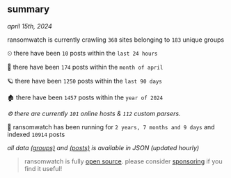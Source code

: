 
## summary
_april 15th, 2024_

ransomwatch is currently crawling `368` sites belonging to `183` unique groups

⏲ there have been `10` posts within the `last 24 hours`

🦈 there have been `174` posts within the `month of april`

🪐 there have been `1250` posts within the `last 90 days`

🏚 there have been `1457` posts within the `year of 2024`

_⚙️ there are currently `101` online hosts & `112` custom parsers._

🦕 ransomwatch has been running for `2 years, 7 months and 9 days` and indexed `10914` posts

_all data  [(groups)](http://ransomwhat.telemetry.ltd/groups) and [(posts)](http://ransomwhat.telemetry.ltd/posts) is available in JSON (updated hourly)_

> ransomwatch is fully [open source](https://github.com/joshhighet/ransomwatch#ransomwatch--). please consider [sponsoring](https://github.com/sponsors/joshhighet) if you find it useful!
